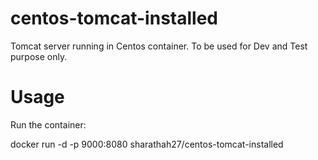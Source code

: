 # centos-tomcat-installed
Tomcat server running in Centos container. To be used for Dev and Test purpose only.


# Usage
Run the container:

docker run -d -p 9000:8080 sharathah27/centos-tomcat-installed
